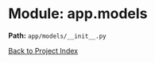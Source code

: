 # Module: app.models

**Path:** `app/models/__init__.py`

[Back to Project Index](../../../index.md)

